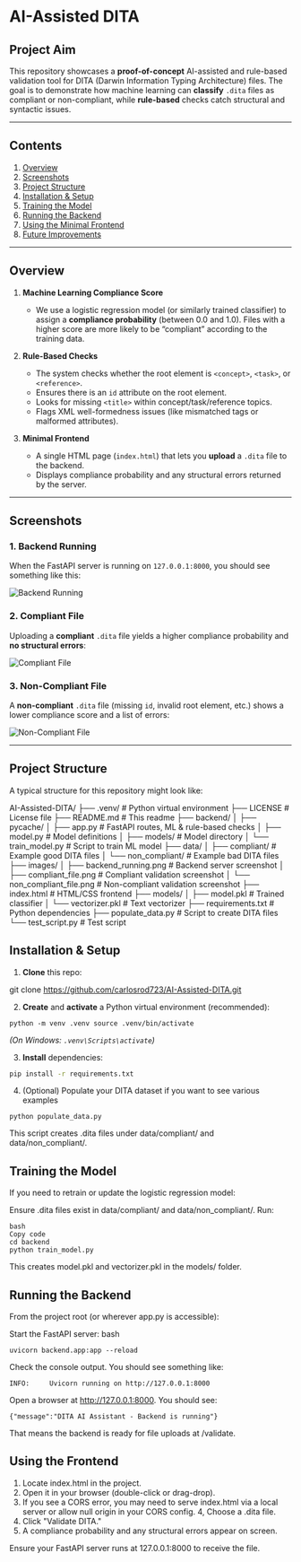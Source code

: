 # AI-Assisted DITA

## Project Aim

This repository showcases a **proof-of-concept** AI-assisted and rule-based validation tool for DITA (Darwin Information Typing Architecture) files. The goal is to demonstrate how machine learning can **classify** `.dita` files as compliant or non-compliant, while **rule-based** checks catch structural and syntactic issues.

---

## Contents

1. [Overview](#overview)  
2. [Screenshots](#screenshots)  
3. [Project Structure](#project-structure)  
4. [Installation & Setup](#installation--setup)  
5. [Training the Model](#training-the-model)  
6. [Running the Backend](#running-the-backend)  
7. [Using the Minimal Frontend](#using-the-minimal-frontend)  
8. [Future Improvements](#future-improvements)

---

## Overview

1. **Machine Learning Compliance Score**  
   - We use a logistic regression model (or similarly trained classifier) to assign a **compliance probability** (between 0.0 and 1.0). Files with a higher score are more likely to be “compliant” according to the training data.

2. **Rule-Based Checks**  
   - The system checks whether the root element is `<concept>`, `<task>`, or `<reference>`.  
   - Ensures there is an `id` attribute on the root element.  
   - Looks for missing `<title>` within concept/task/reference topics.  
   - Flags XML well-formedness issues (like mismatched tags or malformed attributes).

3. **Minimal Frontend**  
   - A single HTML page (`index.html`) that lets you **upload** a `.dita` file to the backend.  
   - Displays compliance probability and any structural errors returned by the server.

---

## Screenshots

### 1. Backend Running
When the FastAPI server is running on `127.0.0.1:8000`, you should see something like this:

![Backend Running](images/backend_running.png)

### 2. Compliant File
Uploading a **compliant** `.dita` file yields a higher compliance probability and **no structural errors**:

![Compliant File](images/compliant_file.png)

### 3. Non-Compliant File
A **non-compliant** `.dita` file (missing `id`, invalid root element, etc.) shows a lower compliance score and a list of errors:

![Non-Compliant File](images/non_compliant_file.png)

---

## Project Structure

A typical structure for this repository might look like:

AI-Assisted-DITA/
├── .venv/                      # Python virtual environment
├── LICENSE                     # License file
├── README.md                   # This readme
├── backend/
│   ├── pycache/
│   ├── app.py                 # FastAPI routes, ML & rule-based checks
│   ├── model.py               # Model definitions
│   ├── models/                # Model directory
│   └── train_model.py         # Script to train ML model
├── data/
│   ├── compliant/             # Example good DITA files
│   └── non_compliant/         # Example bad DITA files
├── images/
│   ├── backend_running.png    # Backend server screenshot
│   ├── compliant_file.png     # Compliant validation screenshot
│   └── non_compliant_file.png # Non-compliant validation screenshot
├── index.html                 # HTML/CSS frontend
├── models/
│   ├── model.pkl             # Trained classifier
│   └── vectorizer.pkl        # Text vectorizer
├── requirements.txt          # Python dependencies
├── populate_data.py         # Script to create DITA files
└── test_script.py          # Test script

## Installation & Setup

1. **Clone** this repo:

git clone https://github.com/carlosrod723/AI-Assisted-DITA.git

2. **Create** and **activate** a Python virtual environment (recommended):
```
python -m venv .venv source .venv/bin/activate
```

*(On Windows: `.venv\Scripts\activate`)*

3. **Install** dependencies:
```bash
pip install -r requirements.txt
```

4. (Optional) Populate your DITA dataset if you want to see various examples

```
python populate_data.py
```

This script creates .dita files under data/compliant/ and data/non_compliant/.

## Training the Model

If you need to retrain or update the logistic regression model:

Ensure .dita files exist in data/compliant/ and data/non_compliant/.
Run:
```
bash
Copy code
cd backend
python train_model.py
```

This creates model.pkl and vectorizer.pkl in the models/ folder.

## Running the Backend

From the project root (or wherever app.py is accessible):

Start the FastAPI server:
bash
```
uvicorn backend.app:app --reload
```

Check the console output. You should see something like:
```
INFO:     Uvicorn running on http://127.0.0.1:8000
```

Open a browser at http://127.0.0.1:8000. You should see:
```
{"message":"DITA AI Assistant - Backend is running"}
```

That means the backend is ready for file uploads at /validate.

## Using the Frontend
1. Locate index.html in the project.
2. Open it in your browser (double-click or drag-drop).
3. If you see a CORS error, you may need to serve index.html via a local server or allow null origin in your CORS config.
4, Choose a .dita file.
5. Click "Validate DITA."
6. A compliance probability and any structural errors appear on screen.

Ensure your FastAPI server runs at 127.0.0.1:8000 to receive the file.

